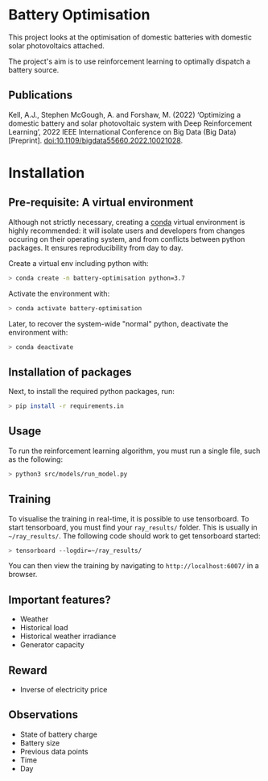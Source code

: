 Battery Optimisation
==============================

This project looks at the optimisation of domestic batteries with domestic solar photovoltaics attached.

The project's aim is to use reinforcement learning to optimally dispatch a battery source.

Publications
------------
Kell, A.J., Stephen McGough, A. and Forshaw, M. (2022) ‘Optimizing a domestic battery and solar photovoltaic system with Deep Reinforcement Learning’, 2022 IEEE International Conference on Big Data (Big Data) [Preprint]. [doi:10.1109/bigdata55660.2022.10021028](https://doi.org/10.1109/bigdata55660.2022.10021028).


Installation
============

Pre-requisite: A virtual environment
------------------------------------

Although not strictly necessary, creating a [conda](https://www.anaconda.com/what-is-anaconda/)
virtual environment is highly recommended: it will isolate users and developers from changes
occuring on their operating system, and from conflicts between python packages. It ensures
reproducibility from day to day.

Create a virtual env including python with:

```bash
> conda create -n battery-optimisation python=3.7
```

Activate the environment with:

```bash
> conda activate battery-optimisation
```

Later, to recover the system-wide "normal" python, deactivate the environment with:

```bash
> conda deactivate
```

Installation of packages
------------------------

Next, to install the required python packages, run:

```bash
> pip install -r requirements.in
```

Usage
-----

To run the reinforcement learning algorithm, you must run a single file, such as the following:

```bash
> python3 src/models/run_model.py   
```

Training
--------

To visualise the training in real-time, it is possible to use tensorboard. To start tensorboard, you must find your `ray_results/` folder. This is usually in `~/ray_results/`. The following code should work to get tensorboard started:

```bash
> tensorboard --logdir=~/ray_results/
```

You can then view the training by navigating to `http://localhost:6007/` in a browser.


Important features?
-------------------

- Weather
- Historical load
- Historical weather irradiance
- Generator capacity


Reward
------

- Inverse of electricity price 

Observations
------------

- State of battery charge
- Battery size
- Previous data points
- Time
- Day




